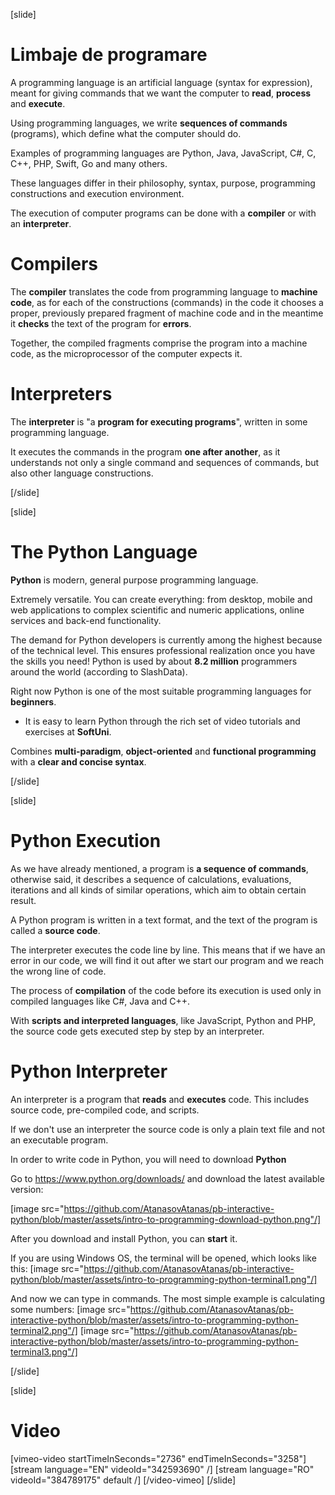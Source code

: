[slide]
# Limbaje de programare

A programming language is an artificial language (syntax for expression), meant for giving commands that we want the computer to **read**, **process** and **execute**.

Using programming languages, we write **sequences of commands** (programs), which define what the computer should do. 

Examples of programming languages are Python, Java, JavaScript, C#, C, C++, PHP, Swift, Go and many others. 

These languages differ in their philosophy, syntax, purpose, programming constructions and execution environment. 

The execution of computer programs can be done with a **compiler** or with an **interpreter**.

# Compilers
The **compiler** translates the code from programming language to **machine code**, as for each of the constructions (commands) in the code it chooses a proper, previously prepared fragment of machine code and in the meantime it **checks** the text of the program for **errors**. 

Together, the compiled fragments comprise the program into a machine code, as the microprocessor of the computer expects it.

# Interpreters
The **interpreter** is "a **program for executing programs**", written in some programming language. 

It executes the commands in the program **one after another**, as it understands not only a single command and sequences of commands, but also other language constructions.

[/slide]

[slide]
# The Python Language
**Python** is modern, general purpose programming language. 

Extremely versatile. You can create everything: from desktop, mobile and web applications to complex scientific and numeric applications, online services and back-end functionality. 

The demand for Python developers is currently among the highest because of the technical level. This ensures professional realization once you have the skills you need! Python is used by about **8.2 million** programmers around the world (according to SlashData). 

Right now Python is one of the most suitable programming languages for **beginners**. 
* It is easy to learn Python through the rich set of video tutorials and exercises at **SoftUni**. 

Combines **multi-paradigm**, **object-oriented** and **functional programming** with a **clear and concise syntax**. 

[/slide]

[slide]
# Python Execution
As we have already mentioned, a program is **a sequence of commands**, otherwise said, it describes a sequence of calculations, evaluations, iterations and all kinds of similar operations, which aim to obtain certain result.

A Python program is written in a text format, and the text of the program is called a **source code**. 

The interpreter executes the code line by line. This means that if we have an error in our code, we will find it out after we start our program and we reach the wrong line of code.

The process of **compilation** of the code before its execution is used only in compiled languages like C#, Java and C++. 

With **scripts and interpreted languages**, like JavaScript, Python and PHP, the source code gets executed step by step by an interpreter.

# Python Interpreter
An interpreter is a program that **reads** and **executes** code. This includes source code, pre-compiled code, and scripts.

If we don't use an interpreter the source code is only a plain text file and not an executable program. 

In order to write code in Python, you will need to download **Python**

Go to https://www.python.org/downloads/ and download the latest available version:

[image src="https://github.com/AtanasovAtanas/pb-interactive-python/blob/master/assets/intro-to-programming-download-python.png"/]

After you download and install Python, you can **start** it.

If you are using Windows OS, the terminal will be opened, which looks like this:
[image src="https://github.com/AtanasovAtanas/pb-interactive-python/blob/master/assets/intro-to-programming-python-terminal1.png"/]

And now we can type in commands. The most simple example is calculating some numbers:
[image src="https://github.com/AtanasovAtanas/pb-interactive-python/blob/master/assets/intro-to-programming-python-terminal2.png"/]
[image src="https://github.com/AtanasovAtanas/pb-interactive-python/blob/master/assets/intro-to-programming-python-terminal3.png"/]

[/slide]

[slide]
# Video

[vimeo-video startTimeInSeconds="2736" endTimeInSeconds="3258"]
[stream language="EN" videoId="342593690"  /]
[stream language="RO" videoId="384789175" default /]
[/video-vimeo]
[/slide]
